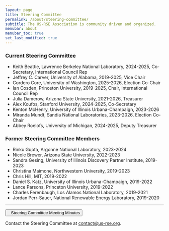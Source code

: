 ```yaml
---
layout: page
title: Steering Committee
permalink: /about/steering-committee/
subtitle: The US-RSE Association is community driven and organized.
menubar: about
menubar_toc: true
set_last_modified: true
---
```



### Current Steering Committee

* Keith Beattie, Lawrence Berkeley National Laboratory, 2024-2025, Co-Secretary, International Council Rep
* Jeffrey C. Carver, University of Alabama, 2019-2025, Vice Chair
* Cordero Core, University of Washington, 2025-2026, Election Co-Chair
* Ian Cosden, Princeton University, 2019-2025, Chair, International Council Rep
* Julia Damerow, Arizona State University, 2021-2026, Treasurer
* Alex Koufos, Stanford University, 2024-2025, Co-Secretary
* Kenton McHenry, University of Illinois Urbana-Champaign, 2023-2026
* Miranda Mundt, Sandia National Laboratories, 2023-2026, Election Co-Chair
* Abbey Roelofs, University of Michigan, 2024-2025, Deputy Treasurer

### Former Steering Committee Members

* Rinku Gupta, Argonne National Laboratory, 2023-2024
* Nicole Brewer, Arizona State University, 2022-2023
* Sandra Gesing, University of Illinois Discovery Partner Institute, 2019-2023
* Christina Maimone, Northwestern University, 2019-2023
* Chris Hill, MIT, 2019-2022
* Daniel S. Katz, University of Illinois Urbana-Champaign, 2019-2022
* Lance Parsons, Princeton University, 2019-2022
* Charles Ferenbaugh, Los Alamos National Laboratory, 2019-2021
* Jordan Perr-Sauer, National Renewable Energy Laboratory, 2019-2020


<hr>

<p><a href="https://drive.google.com/open?id=1IKvT0xIkBTqHpBgUUaANpjFCdMki3R4J" target="_blank">
<button class="btn btn-primary"><i style="margin-right:10px" class="fa fa-file-text-o"></i>Steering Committee Meeting Minutes</button></a></p>

Contact the Steering Committee at [contact@us-rse.org](mailto:us-rse.org).
